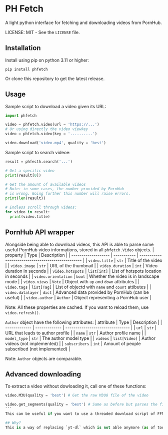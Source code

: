 # PH Fetch

A light python interface for fetching and downloading videos from PornHub.

LICENSE: MIT - See the `LICENSE` file.

## Installation
Install using pip on python 3.11 or higher:
```
pip install phfetch
```
Or clone this repository to get the latest release.

## Usage
Sample script to download a video given its URL:
```py
import phfetch

video = phfetch.video(url = 'https://...')
# Or using directly the video viewkey
video = phfetch.video(key = '..........')

video.download('video.mp4', quality = 'best')
```

Sample script to search videoe:
```py
result = phfecth.search('...')

# Get a specific video
print(result[0])

# Get the amount of available videos
# Note: in some cases, the number provided by PornHub
# is wrong. Going further this number will raise errors.
print(len(result))

# Endless scroll through videos:
for video in result:
  print(video.title)
```

## PornHub API wrapper
Alongside being able to download videos, this API is able to parse some useful PornHub video informations, stored in all `phfetch.Video` objects.
| property            | Type        | Description                                       |
| ------------------- | ----------- | ------------------------------------------------- |
| `video.title`       | `str`       | Title of the video                                |
| `video.image`       | `str`       | URL of the thumbnail                              |
| `video.duration`    | `int`       | Video duration in seconds                         |
| `video.hotspots`    | `list[int]` | List of hotspots location in seconds              |
| `video.orientation` | `bool`      | Whether the video is in landscape mode            |
| `video.views`       | `Vote`      | Object with `up` and `down` attributes            |
| `video.tags`        | `list[Tag]` | List of objectd with `name` and `count` attibutes |
| `video.datalayer`   | `dict`      | Advanced data provided by PornHub (can be useful) |
| `video.author`      | `Author`    | Object representing a PornHub user                |

Note: All these properties are cached. If you want to reload them, use `video.refresh()`.

`Author` object have the following attributes:
| attribute     | Type          | Description                      |
| ------------- | ------------- | -------------------------------- |
| `url`         | `str`         | URL that leads to author profile |
| `name`        | `str`         | Author profile name              |
| `model_type`  | `str`         | The author model type            |
| `videos`      | `list[Video]` | Author videos (not implemented)  |
| `subscribers` | `int`         | Amount of people subscribed (not implemented) |

Note: `Author` objects are comparable.

## Advanced downloading
To extract a video without dowloading it, call one of these functions:
```py
video.M3U(quality = 'best') # Get the raw M3U8 file of the video
```
````py
video.get_segments(quality = 'best') # Same as before but parses the file to get only URLs
```
This can be useful if you want to use a threaded download script of FFMPEG to download the video faster (currently, PHFetch just fetches one segment at a time and append it to a file).

## Why?
This is a way of replacing `yt-dl` which is not able anymore (as of today) to download videos from PornHub. I understand this is messy (especially the author and searching stuff) and am planning to make a bigger API with better client-like structure.
